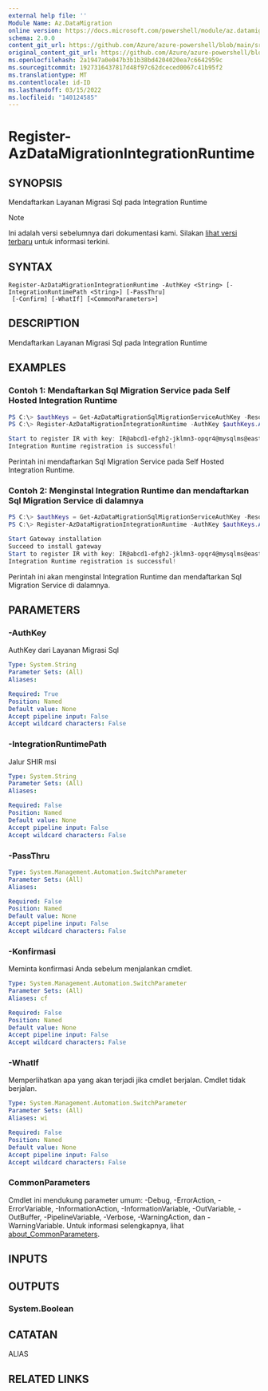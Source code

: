 ```yaml
---
external help file: ''
Module Name: Az.DataMigration
online version: https://docs.microsoft.com/powershell/module/az.datamigration/register-azdatamigrationintegrationruntime
schema: 2.0.0
content_git_url: https://github.com/Azure/azure-powershell/blob/main/src/DataMigration/DataMigration/help/Register-AzDataMigrationIntegrationRuntime.md
original_content_git_url: https://github.com/Azure/azure-powershell/blob/main/src/DataMigration/DataMigration/help/Register-AzDataMigrationIntegrationRuntime.md
ms.openlocfilehash: 2a1947a0e047b3b1b38bd4204020ea7c6642959c
ms.sourcegitcommit: 1927316437817d48f97c62dceced0067c41b95f2
ms.translationtype: MT
ms.contentlocale: id-ID
ms.lasthandoff: 03/15/2022
ms.locfileid: "140124585"
---
```

# Register-AzDataMigrationIntegrationRuntime

## SYNOPSIS
Mendaftarkan Layanan Migrasi Sql pada Integration Runtime

> [!NOTE]
>Ini adalah versi sebelumnya dari dokumentasi kami. Silakan [lihat versi terbaru](/powershell/module/az.datamigration/register-azdatamigrationintegrationruntime) untuk informasi terkini.

## SYNTAX

```
Register-AzDataMigrationIntegrationRuntime -AuthKey <String> [-IntegrationRuntimePath <String>] [-PassThru]
 [-Confirm] [-WhatIf] [<CommonParameters>]
```

## DESCRIPTION
Mendaftarkan Layanan Migrasi Sql pada Integration Runtime

## EXAMPLES

### Contoh 1: Mendaftarkan Sql Migration Service pada Self Hosted Integration Runtime
```powershell
PS C:\> $authKeys = Get-AzDataMigrationSqlMigrationServiceAuthKey -ResourceGroupName "MyResourceGroup" -SqlMigrationServiceName "MySqlMigrationService"
PS C:\> Register-AzDataMigrationIntegrationRuntime -AuthKey $authKeys.AuthKey1

Start to register IR with key: IR@abcd1-efgh2-jklmn3-opqr4@mysqlms@eastus@stuv5/wxyz6=
Integration Runtime registration is successful!
```

Perintah ini mendaftarkan Sql Migration Service pada Self Hosted Integration Runtime.

### Contoh 2: Menginstal Integration Runtime dan mendaftarkan Sql Migration Service di dalamnya
```powershell
PS C:\> $authKeys = Get-AzDataMigrationSqlMigrationServiceAuthKey -ResourceGroupName "MyResourceGroup" -SqlMigrationServiceName "MySqlMigrationService"
PS C:\> Register-AzDataMigrationIntegrationRuntime -AuthKey $authKeys.AuthKey1 -IntegrationRuntimePath "C:\Users\user\Downloads\IntegrationRuntime.msi"

Start Gateway installation
Succeed to install gateway
Start to register IR with key: IR@abcd1-efgh2-jklmn3-opqr4@mysqlms@eastus@stuv5/wxyz6=
Integration Runtime registration is successful!
```

Perintah ini akan menginstal Integration Runtime dan mendaftarkan Sql Migration Service di dalamnya.

## PARAMETERS

### -AuthKey
AuthKey dari Layanan Migrasi Sql

```yaml
Type: System.String
Parameter Sets: (All)
Aliases:

Required: True
Position: Named
Default value: None
Accept pipeline input: False
Accept wildcard characters: False
```

### -IntegrationRuntimePath
Jalur SHIR msi

```yaml
Type: System.String
Parameter Sets: (All)
Aliases:

Required: False
Position: Named
Default value: None
Accept pipeline input: False
Accept wildcard characters: False
```

### -PassThru


```yaml
Type: System.Management.Automation.SwitchParameter
Parameter Sets: (All)
Aliases:

Required: False
Position: Named
Default value: None
Accept pipeline input: False
Accept wildcard characters: False
```

### -Konfirmasi
Meminta konfirmasi Anda sebelum menjalankan cmdlet.

```yaml
Type: System.Management.Automation.SwitchParameter
Parameter Sets: (All)
Aliases: cf

Required: False
Position: Named
Default value: None
Accept pipeline input: False
Accept wildcard characters: False
```

### -WhatIf
Memperlihatkan apa yang akan terjadi jika cmdlet berjalan.
Cmdlet tidak berjalan.

```yaml
Type: System.Management.Automation.SwitchParameter
Parameter Sets: (All)
Aliases: wi

Required: False
Position: Named
Default value: None
Accept pipeline input: False
Accept wildcard characters: False
```

### CommonParameters
Cmdlet ini mendukung parameter umum: -Debug, -ErrorAction, -ErrorVariable, -InformationAction, -InformationVariable, -OutVariable, -OutBuffer, -PipelineVariable, -Verbose, -WarningAction, dan -WarningVariable. Untuk informasi selengkapnya, lihat [about_CommonParameters](http://go.microsoft.com/fwlink/?LinkID=113216).

## INPUTS

## OUTPUTS

### System.Boolean

## CATATAN

ALIAS

## RELATED LINKS

